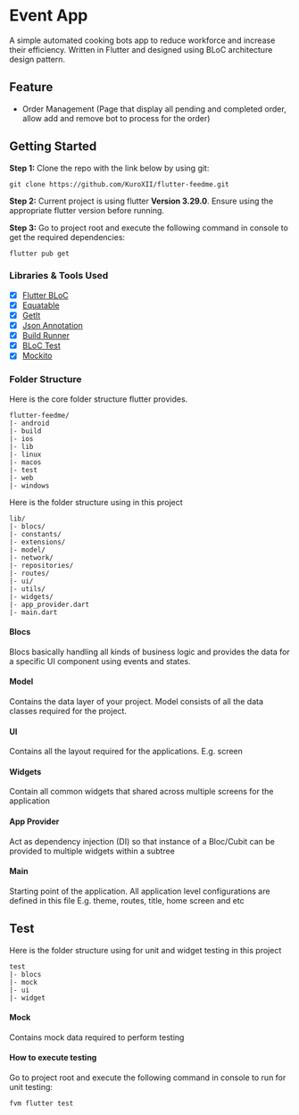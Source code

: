 # Event App
A simple automated cooking bots app to reduce workforce and increase their efficiency. 
Written in Flutter and designed using BLoC architecture design pattern.

## Feature
- Order Management (Page that display all pending and completed order, allow add and remove bot to process for the order)

## Getting Started

**Step 1:**
Clone the repo with the link below by using git:
```
git clone https://github.com/KuroXII/flutter-feedme.git
```

**Step 2:**
Current project is using flutter **Version 3.29.0**. Ensure using the appropriate flutter version before running.

**Step 3:**
Go to project root and execute the following command in console to get the required dependencies:
```
flutter pub get 
```

### Libraries & Tools Used
- [X] [Flutter BLoC](https://github.com/felangel/bloc/tree/master/packages/flutter_bloc)
- [x] [Equatable](https://github.com/felangel/equatable.git)
- [x] [GetIt](https://github.com/fluttercommunity/get_it)
- [X] [Json Annotation](https://github.com/google/json_serializable.dart/tree/master/json_annotation)
- [x] [Build Runner](https://github.com/dart-lang/build/tree/master/build_runner)
- [x] [BLoC Test](https://github.com/felangel/bloc/tree/master/packages/bloc_test)
- [x] [Mockito](https://github.com/dart-lang/mockito)

### Folder Structure
Here is the core folder structure flutter provides.
```
flutter-feedme/
|- android
|- build
|- ios
|- lib
|- linux
|- macos
|- test
|- web
|- windows
```

Here is the folder structure using in this project
```
lib/
|- blocs/
|- constants/
|- extensions/
|- model/
|- network/
|- repositories/
|- routes/
|- ui/
|- utils/
|- widgets/
|- app_provider.dart
|- main.dart
```
#### Blocs
Blocs basically handling all kinds of business logic and provides the data for a specific UI component using events and states.

#### Model
Contains the data layer of your project.
Model consists of all the data classes required for the project.

#### UI
Contains all the layout required for the applications. E.g. screen

#### Widgets
Contain all common widgets that shared across multiple screens for the application

#### App Provider
Act as dependency injection (DI) so that instance of a Bloc/Cubit can be provided to multiple widgets within a subtree

#### Main
Starting point of the application. All application level configurations are defined in this file
E.g. theme, routes, title, home screen and etc

## Test
Here is the folder structure using for unit and widget testing in this project
```
test
|- blocs
|- mock
|- ui
|- widget
```

#### Mock
Contains mock data required to perform testing

#### How to execute testing
Go to project root and execute the following command in console to run for unit testing:
```
fvm flutter test
```
